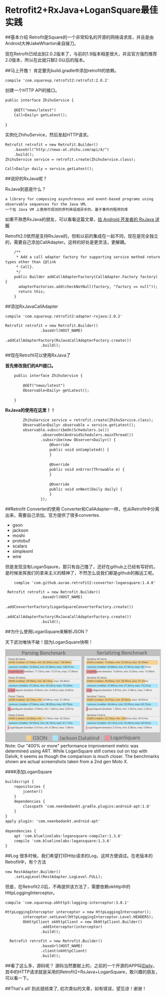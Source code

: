 Retrofit2+RxJava+LoganSquare最佳实践
====================================
##基本介绍
Retrofit是Square的一个非常知名的开源的网络请求库，并且是由Android大神JakeWharton亲自操刀。

现在Retrofit已经出到2.0.2版本了，与前的1.9版本相差很大，并且官方强烈推荐2.0版本，所以在此就只聊2.0以后的版本。

##马上开撸！
肯定要先build.gradle中添加retrofit的依赖。

```
compile 'com.squareup.retrofit2:retrofit:2.0.2'
```

创建一个HTTP API的接口。

```
public interface ZhihuService {
   
	@GET("news/latest")
    Call<Daily> getLatest();
    
}
```
实例化ZhihuService，然后发起HTTP请求。

```
Retrofit retrofit = new Retrofit.Builder()
    .baseUrl("http://news-at.zhihu.com/api/4/")
    .build();
ZhihuService service = retrofit.create(ZhihuService.class);
```

```
Call<Daily> daily = service.getLatest();
```

##说好的RxJava呢？

RxJava到底是什么？

```
a library for composing asynchronous and event-based programs using observable sequences for the Java VM。
一个在 Java VM 上使用可观测的序列来组成异步的、基于事件的程序的库
```

如果不熟悉RxJava的朋友，可以看看这篇文章，[给 Android 开发者的 RxJava 详解](http://gank.io/post/560e15be2dca930e00da1083#toc_1)

Retrofit2.0依然是支持RxJava的，但和以前的集成在一起不同，现在是完全独立的，需要自己添加CallAdapter。这样的好处是更灵活，更解耦。

```
	/**
     * Add a call adapter factory for supporting service method return types other than {@link
     * Call}.
     */
    public Builder addCallAdapterFactory(CallAdapter.Factory factory) {
      adapterFactories.add(checkNotNull(factory, "factory == null"));
      return this;
    }

```

##添加RxJavaCallAdapter

```
compile 'com.squareup.retrofit2:adapter-rxjava:2.0.2'
```

```
Retrofit retrofit = new Retrofit.Builder()
                .baseUrl(HOST_NAME)
		        .addCallAdapterFactory(RxJavaCallAdapterFactory.create())
                .build();
```

##现在Retrofit可以使用RxJava了

**首先修改我们的API接口。**

```
	public interface ZhihuService {
	
	    @GET("news/latest")
	    Observable<Daily> getLatest();
	     
	}
```

**RxJava的使用在这里！！**

```	
		ZhihuService service = retrofit.create(ZhihuService.class);
	    Observable<Daily> observable = service.getLatest();
        observable.subscribeOn(Schedulers.io())
                .observeOn(AndroidSchedulers.mainThread())
                .subscribe(new Observer<Daily>() {
                    @Override
                    public void onCompleted() {
                    }

                    @Override
                    public void onError(Throwable e) {
                    }

                    @Override
                    public void onNext(Daily daily) {
                    }
                });
```

##Retrofit Converter的使用
Converter和CallAdapter一样，也从Retrofit中分离出来，需要自己添加。官方提供了很多convertes.

* gson
* jackson
* moshi
* protobuf
* scalars
* simplexml
* wire

但是发现没有LoganSqaure，那只有自己撸了，还好在github上已经有写好的，是时候发挥我们的拿来主义的精神了，不然怎么说我们都是github的搬运工呢。

```
	complie 'com.github.aurae.retrofit2:converter-logansquare:1.4.0'
```

```
 Retrofit retrofit = new Retrofit.Builder()
                .baseUrl(HOST_NAME)
                .addConverterFactory(LoganSquareConverterFactory.create())
                .addCallAdapterFactory(RxJavaCallAdapterFactory.create())
                .build();
```

##为什么使用LoganSquare来解析JSON？

天下武功唯快不破！因为LoganSquare快啊！

![Alt text](arts/1461222338634.png)
 Note: Our "400% or more" performance improvement metric was determined using ART. While LoganSquare still comes out on top with Dalvik, it seems as though the comparison is much closer. The benchmarks shown are actual screenshots taken from a 2nd gen Moto X.	

####添加LoganSquare
```
buildscript {
    repositories {
        jcenter()
    }
    dependencies {
        classpath 'com.neenbedankt.gradle.plugins:android-apt:1.8'
    }
}
apply plugin: 'com.neenbedankt.android-apt'

dependencies {
    apt 'com.bluelinelabs:logansquare-compiler:1.3.6'
    compile 'com.bluelinelabs:logansquare:1.3.6'
}
```

##Log
很多时候，我们希望打印Http请求的Log，这样方便调试。在老版本的Retrofit中，有个方法

```
new RestAdapter.Builder()
    .setLogLevel(RestAdapter.LogLevel.FULL);
```

但是，在Retrofit2.0后，不再提供该方法了，需要依赖okhttp中的HttpLoggingInterceptor。

```
compile 'com.squareup.okhttp3:logging-interceptor:3.0.1'
```

```
HttpLoggingInterceptor interceptor = new HttpLoggingInterceptor();
        interceptor.setLevel(HttpLoggingInterceptor.Level.HEADERS);
        OkHttpClient okHttpClient = new OkHttpClient.Builder()
                .addInterceptor(interceptor)
                .build();
```

```
  Retrofit retrofit = new Retrofit.Builder()
                .baseUrl(HOST_NAME)
                .client(okHttpClient)
                .build();
```

##看了这么多，源码呢？
源码当然要献上的，之前的一个开源的APP叫[IDaily](https://github.com/liuguangqiang/Idaily)，其中的HTTP请求就是采用的Retrofit2+RxJava+LoganSquare，敢兴趣的朋友，可以看一下。

##That's all!
到此就结束了, 初次类似的文章，如有错误，望见谅！谢谢！